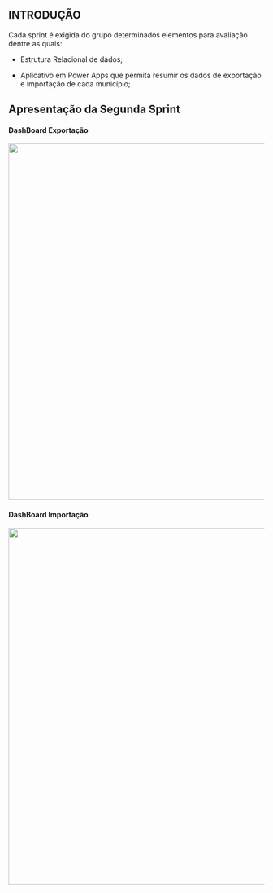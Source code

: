 #
## INTRODUÇÃO

 Cada sprint é exigida do grupo determinados elementos para avaliação dentre as quais:
 - Estrutura Relacional de dados;

 - Aplicativo em Power Apps que permita resumir os dados de exportação e importação de cada município;

  ## Apresentação da Segunda Sprint

  #### DashBoard Exportação

  <div align="center">
<img src="https://user-images.githubusercontent.com/129632721/233820676-6cc28561-0d2d-48c1-804f-1ccd6e392f05.jpeg" width="700px" />
</div>

#### DashBoard Importação

<div align="center">
<img src="https://user-images.githubusercontent.com/129632721/233820680-22018e2c-409a-4a4e-8ff3-b306202f4bf1.jpeg" width="700px" />
</div>